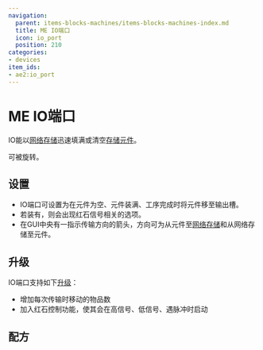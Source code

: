 ```yaml
---
navigation:
  parent: items-blocks-machines/items-blocks-machines-index.md
  title: ME IO端口
  icon: io_port
  position: 210
categories:
- devices
item_ids:
- ae2:io_port
---
```


# ME IO端口

<BlockImage id="io_port" p:powered="true" scale="8" />

IO能以[网络存储](../ae2-mechanics/import-export-storage.md)迅速填满或清空[存储元件](../items-blocks-machines/storage_cells.md)。

可被<ItemLink id="certus_quartz_wrench" />旋转。

## 设置

*   IO端口可设置为在元件为空、元件装满、工序完成时将元件移至输出槽。
*   若装有<ItemLink id="redstone_card" />，则会出现红石信号相关的选项。
*   在GUI中央有一指示传输方向的箭头，方向可为从元件至[网络存储](../ae2-mechanics/import-export-storage.md)和从网络存储至元件。

## 升级

IO端口支持如下[升级](upgrade_cards.md)：

*   <ItemLink id="speed_card" />增加每次传输时移动的物品数
*   <ItemLink id="redstone_card" />加入红石控制功能，使其会在高信号、低信号、遇脉冲时启动

## 配方

<RecipeFor id="io_port" />
